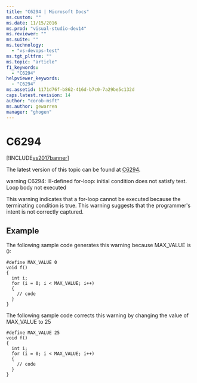 ```yaml
---
title: "C6294 | Microsoft Docs"
ms.custom: ""
ms.date: 11/15/2016
ms.prod: "visual-studio-dev14"
ms.reviewer: ""
ms.suite: ""
ms.technology: 
  - "vs-devops-test"
ms.tgt_pltfrm: ""
ms.topic: "article"
f1_keywords: 
  - "C6294"
helpviewer_keywords: 
  - "C6294"
ms.assetid: 1171d76f-b862-416d-b7c0-7a29be5c132d
caps.latest.revision: 14
author: "corob-msft"
ms.author: gewarren
manager: "ghogen"
---
```

# C6294
[!INCLUDE[vs2017banner](../includes/vs2017banner.md)]

The latest version of this topic can be found at [C6294](https://docs.microsoft.com/visualstudio/code-quality/c6294).  
  
warning C6294: Ill-defined for-loop: initial condition does not satisfy test. Loop body not executed  
  
 This warning indicates that a for-loop cannot be executed  because the terminating condition is true. This warning suggests that the programmer's intent is not correctly captured.  
  
## Example  
 The following sample code generates this warning because MAX_VALUE is 0:  
  
```  
#define MAX_VALUE 0  
void f()  
{  
  int i;  
  for (i = 0; i < MAX_VALUE; i++)  
  {  
    // code   
  }  
}  
```  
  
 The following sample code corrects this warning by changing the value of MAX_VALUE to 25  
  
```  
#define MAX_VALUE 25  
void f()  
{  
  int i;  
  for (i = 0; i < MAX_VALUE; i++)  
  {  
    // code   
  }  
}  
```



